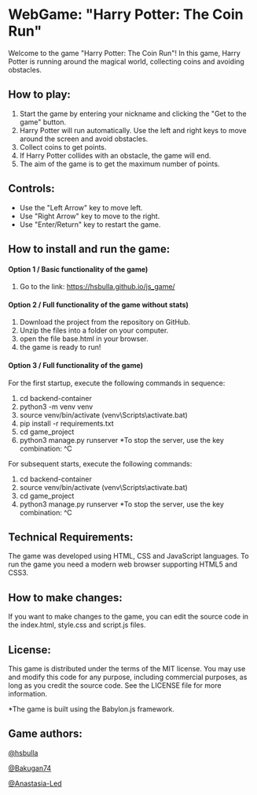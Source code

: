 # WebGame: "Harry Potter: The Coin Run"
Welcome to the game "Harry Potter: The Coin Run"! In this game, Harry Potter is running around the magical world, collecting coins and avoiding obstacles.

## How to play:
1. Start the game by entering your nickname and clicking the "Get to the game" button.
2. Harry Potter will run automatically. Use the left and right keys to move around the screen and avoid obstacles.
3. Collect coins to get points.
4. If Harry Potter collides with an obstacle, the game will end.
5. The aim of the game is to get the maximum number of points.

## Controls:
* Use the "Left Arrow" key to move left.
* Use "Right Arrow" key to move to the right.
* Use "Enter/Return" key to restart the game.

## How to install and run the game:

#### Option 1 / Basic functionality of the game)
1. Go to the link: https://hsbulla.github.io/js_game/

#### Option 2 / Full functionality of the game without stats)
1. Download the project from the repository on GitHub.
2. Unzip the files into a folder on your computer.
3. open the file base.html in your browser.
4. the game is ready to run!

#### Option 3 / Full functionality of the game)

For the first startup, execute the following commands in sequence:
1. cd backend-container
2. python3 -m venv venv
3. source venv/bin/activate (venv\Scripts\activate.bat)
4. pip install -r requirements.txt
5. cd game_project
6. python3 manage.py runserver
*To stop the server, use the key combination: ^C

For subsequent starts, execute the following commands:
1. cd backend-container
2. source venv/bin/activate (venv\Scripts\activate.bat)
3. cd game_project
4. python3 manage.py runserver
*To stop the server, use the key combination: ^C

## Technical Requirements:
The game was developed using HTML, CSS and JavaScript languages. To run the game you need a modern web browser supporting HTML5 and CSS3.

## How to make changes:
If you want to make changes to the game, you can edit the source code in the index.html, style.css and script.js files. 

## License:
This game is distributed under the terms of the MIT license. You may use and modify this code for any purpose, including commercial purposes, as long as you credit the source code. See the LICENSE file for more information.

*The game is built using the Babylon.js framework.

## Game authors:
[@hsbulla](https://github.com/hsbulla)

[@Bakugan74](https://github.com/Bakugan74)

[@Anastasia-Led](https://github.com/Anastasia-Led)
